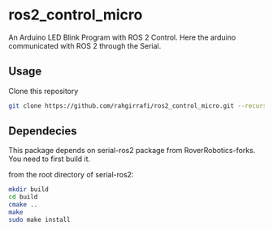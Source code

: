 # ros2_control_micro

An Arduino LED Blink Program with ROS 2 Control. Here the arduino communicated with ROS 2 through the Serial.

## Usage

Clone this repository

```bash
git clone https://github.com/rahgirrafi/ros2_control_micro.git --recursive 
```

## Dependecies
This package depends on serial-ros2 package from RoverRobotics-forks. You need to first build it.

from the root directory of serial-ros2:

```bash
mkdir build
cd build
cmake ..
make
sudo make install

```
